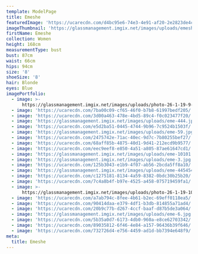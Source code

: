 ```yaml
---
template: ModelPage
title: Emeshe
featuredImage: 'https://ucarecdn.com/d4bc95e6-74e3-4e91-af20-2e2823de4c16/'
imageThumbnail: 'https://glassmanagement.imgix.net/images/uploads/emeshe-hs.jpg'
firstName: Emeshe
collection: Women
height: 168cm
measurementType: bust
bust: 87cm
waist: 66cm
hips: 94cm
size: '8'
shoeSize: '8'
hair: Blonde
eyes: Blue
imagePortfolio:
  - image: >-
      https://glassmanagement.imgix.net/images/uploads/photo-26-1-19-9-12-49-am.jpg
  - image: 'https://ucarecdn.com/7ba00c09-cf65-46f0-b7b8-61997bedf205/'
  - image: 'https://ucarecdn.com/3d00a463-478e-4bd5-89c4-f0c023477f20/'
  - image: 'https://glassmanagement.imgix.net/images/uploads/eme-444.jpg'
  - image: 'https://ucarecdn.com/e5d2ba51-0445-4744-9b96-7c9524b1503f/'
  - image: 'https://glassmanagement.imgix.net/images/uploads/eme-59.jpg'
  - image: 'https://ucarecdn.com/2475742e-71ac-40ec-9d7c-7b80255bef27/'
  - image: 'https://ucarecdn.com/68aff85b-4875-40d1-9d41-212ecd9b9577/'
  - image: 'https://ucarecdn.com/eec9eef8-e850-4a51-a805-87ae61647cd1/'
  - image: 'https://glassmanagement.imgix.net/images/uploads/eme-10101.jpg'
  - image: 'https://glassmanagement.imgix.net/images/uploads/eme-3.jpg'
  - image: 'https://ucarecdn.com/125b3043-e1b9-4f07-ab56-2bcda5ff8a10/'
  - image: 'https://glassmanagement.imgix.net/images/uploads/eme-445454.jpg'
  - image: 'https://ucarecdn.com/c1275181-8134-4a59-8382-0bdc30b25b20/'
  - image: 'https://ucarecdn.com/7c4a8b4f-b97e-4525-a458-075719459fa1/'
  - image: >-
      https://glassmanagement.imgix.net/images/uploads/photo-26-1-19-10-15-24-am.jpg
  - image: 'https://ucarecdn.com/a7ab794c-8fee-4b61-b2ec-69eff0118ea5/'
  - image: 'https://ucarecdn.com/90414daa-e379-4df1-b3db-814855a71ad4/'
  - image: 'https://ucarecdn.com/20b9c77b-d267-4ccf-baaf-d87b5de3a064/'
  - image: 'https://glassmanagement.imgix.net/images/uploads/eme-6.jpg'
  - image: 'https://ucarecdn.com/5b35a0d7-6173-4db0-960a-e8ce62703342/'
  - image: 'https://ucarecdn.com/89035812-6f46-4e84-a157-96436b39f646/'
  - image: 'https://ucarecdn.com/732726d4-e756-4459-ad1d-bb7394e648f9/'
meta:
  title: Emeshe
---
```


